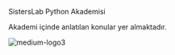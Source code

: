 SistersLab Python Akademisi

Akademi içinde anlatılan konular yer almaktadır.



















![medium-logo3](https://user-images.githubusercontent.com/113256992/194758585-5bb7b06d-1759-4828-b74c-f3da5dc78729.jpg)





